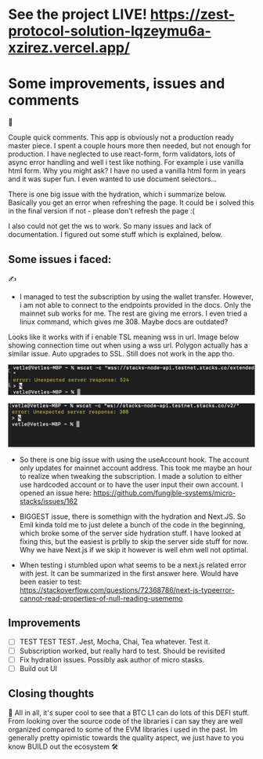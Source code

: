# See the project LIVE! https://zest-protocol-solution-lqzeymu6a-xzirez.vercel.app/

# Some improvements, issues and comments

👋 

Couple quick comments. This app is obviously not a production ready master piece. I spent a couple hours more then needed, but not enough for production. I have neglected to use react-form, form validators, lots of async error handling and well i test like nothing. For example i use vanilla html form. Why you might ask? I have no used a vanilla html form in years and it was super fun. I even wanted to use document selectors...

There is one big issue with the hydration, which i summarize below. Basically you get an error when refreshing the page. It could be i solved this in the final version if not - please don't refresh the page :(

I also could not get the ws to work. So many issues and lack of documentation. I figured out some stuff which is explained, below.

## Some issues i faced: 
 ✍️

 - I managed to test the subscription by using the wallet transfer. However, i am not able to connect to the endpoints provided in the docs. Only the mainnet sub works for me. The rest are giving me errors. I even tried a linux command, which gives me 308. Maybe docs are outdated? 

Looks like it works with if i enable TSL meaning wss in url. Image below showing connection time out when using a wss url. Polygon actually has a similar issue. Auto upgrades to SSL. Still does not work in the app tho.

![Image showing timeout](./public/wss_timeout.png)

![Image showing shell error](./public/linux_error_example.png)
  

 - So there is one big issue with using the useAccount hook. The account only updates for mainnet account address. This took me maybe an hour to realize when tweaking the subscription. I made a solution to either use hardcoded account or to have the user input their own account. I opened an issue here: https://github.com/fungible-systems/micro-stacks/issues/162

- BIGGEST issue, there is somethign with the hydration and Next.JS. So Emil kinda told me to just delete a bunch of the code in the beginning, which broke some of the server side hydration stuff. I have looked at fixing this, but the easiest is prblly to skip the server side stuff for now. Why we have Next.js if we skip it however is well ehm well not optimal.
 
 - When testing i stumbled upon what seems to be a next.js related error with jest. It can be summarized in the first answer here. Would have been easier to test: https://stackoverflow.com/questions/72368786/next-js-typeerror-cannot-read-properties-of-null-reading-usememo

## Improvements

- [ ] TEST TEST TEST. Jest, Mocha, Chai, Tea whatever. Test it.
- [ ] Subscription worked, but really hard to test. Should be revisited
- [ ] Fix hydration issues. Possibly ask author of micro stasks.
- [ ] Build out UI

## Closing thoughts

🔧 All in all, it's super cool to see that a BTC L1 can do lots of this DEFI stuff. From looking over the source code of the libraries i can say they are well organized compared to some of the EVM libraries i used in the past. Im generally pretty opimistic towards the quality aspect, we just have to you know BUILD out the ecosystem 🛠


